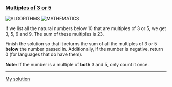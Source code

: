 ### [Multiples of 3 or 5](https://www.codewars.com/kata/514b92a657cdc65150000006/php)
![ALGORITHMS](https://img.shields.io/badge/ALGORITHMS-grey)
![MATHEMATICS](https://img.shields.io/badge/MATHEMATICS-grey)

If we list all the natural numbers below 10 that are multiples of 3 or 5, we get 3, 5, 6 and 9. The sum of these multiples is 23.

Finish the solution so that it returns the sum of all the multiples of 3 or 5 **below** the number passed in. Additionally, if the number is negative, return 0 (for languages that do have them).

**Note:** If the number is a multiple of **both** 3 and 5, only count it once.

---

[My solution](https://www.codewars.com/kata/reviews/578840b8ea6a1ce290000002/groups/635054a9e2eb05000149201d)